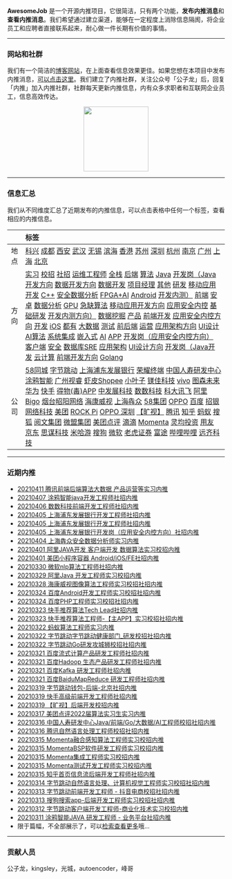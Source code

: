 
 

**AwesomeJob** 是一个开源内推项目，它很简洁，只有两个功能，**发布内推消息**和**查看内推消息**。我们希望通过建立渠道，能够在一定程度上消除信息隔阂，将企业员工和应聘者直接联系起来，耐心做一件长期有价值的事情。

---

### 网站和社群

我们有一个简洁的[博客网站](https://awesomejob.gitee.io/)，在上面查看信息效果更佳。如果您想在本项目中发布内推消息，[可以点击这里](https://wj.qq.com/s2/8043669/40c0)。我们建立了内推社群，关注公众号「公子龙」后，回复「内推」加入内推社群，社群每天更新内推信息，内有众多求职者和互联网企业员工，信息高效传达。

<div align=center><img src="https://img-blog.csdnimg.cn/20210306220847278.jpg?x-oss-process=type_ZmFuZ3poZW5naGVpdGk,shadow_10,text_aHR0cHM6Ly9ibG9nLmNzZG4ubmV0L0RvSmludGlhbg==,size_16,color_FFFFFF,t_70#pic_center" width="150"/></div>


--- 
### 信息汇总

我们从不同维度汇总了近期发布的内推信息，可以点击表格中任何一个标签，查看相应的内推信息。

||标签|
|:---:|:---|
|地点|[科兴](https://awesomejob.gitee.io/tags/科兴)  [成都](https://awesomejob.gitee.io/tags/成都)  [西安](https://awesomejob.gitee.io/tags/西安)  [武汉](https://awesomejob.gitee.io/tags/武汉)  [无锡](https://awesomejob.gitee.io/tags/无锡)  [滨海](https://awesomejob.gitee.io/tags/滨海)  [香港](https://awesomejob.gitee.io/tags/香港)  [苏州](https://awesomejob.gitee.io/tags/苏州)  [深圳](https://awesomejob.gitee.io/tags/深圳)  [杭州](https://awesomejob.gitee.io/tags/杭州)  [南京](https://awesomejob.gitee.io/tags/南京)  [广州](https://awesomejob.gitee.io/tags/广州)  [上海](https://awesomejob.gitee.io/tags/上海)  [北京](https://awesomejob.gitee.io/tags/北京)|
|方向|[实习](https://awesomejob.gitee.io/series/实习)  [校招](https://awesomejob.gitee.io/series/校招)  [社招](https://awesomejob.gitee.io/series/社招)	[运维工程师](https://awesomejob.gitee.io/categories/运维工程师)  [全栈](https://awesomejob.gitee.io/categories/全栈)  [后端](https://awesomejob.gitee.io/categories/后端)  [算法](https://awesomejob.gitee.io/categories/算法)  [Java](https://awesomejob.gitee.io/categories/java)  [开发岗（Java开发方向](https://awesomejob.gitee.io/categories/开发岗（java开发方向)  [数据开发方向](https://awesomejob.gitee.io/categories/数据开发方向)  [数据开发](https://awesomejob.gitee.io/categories/数据开发)  [项目经理](https://awesomejob.gitee.io/categories/项目经理)  [其他](https://awesomejob.gitee.io/categories/其他)  [研发](https://awesomejob.gitee.io/categories/研发)  [移动应用开发](https://awesomejob.gitee.io/categories/移动应用开发)  [C++](https://awesomejob.gitee.io/categories/c++)  [安全数据分析](https://awesomejob.gitee.io/categories/安全数据分析)  [FPGA+AI](https://awesomejob.gitee.io/categories/fpga+ai)  [Android](https://awesomejob.gitee.io/categories/android)  [开发内测）](https://awesomejob.gitee.io/categories/开发内测）)  [前端](https://awesomejob.gitee.io/categories/前端)  [安卓](https://awesomejob.gitee.io/categories/安卓)  [数据分析](https://awesomejob.gitee.io/categories/数据分析)  [GPU](https://awesomejob.gitee.io/categories/gpu)  [急缺算法](https://awesomejob.gitee.io/categories/急缺算法)  [移动应用开发方向](https://awesomejob.gitee.io/categories/移动应用开发方向)  [应用安全内控](https://awesomejob.gitee.io/categories/应用安全内控)  [基础研发](https://awesomejob.gitee.io/categories/基础研发)  [开发内测方向）](https://awesomejob.gitee.io/categories/开发内测方向）)  [数据挖掘](https://awesomejob.gitee.io/categories/数据挖掘)  [产品](https://awesomejob.gitee.io/categories/产品)  [前端开发](https://awesomejob.gitee.io/categories/前端开发)  [应用安全内控方向](https://awesomejob.gitee.io/categories/应用安全内控方向)  [开发](https://awesomejob.gitee.io/categories/开发)  [iOS](https://awesomejob.gitee.io/categories/ios)  [都有](https://awesomejob.gitee.io/categories/都有)  [大数据](https://awesomejob.gitee.io/categories/大数据)  [测试](https://awesomejob.gitee.io/categories/测试)  [前后端](https://awesomejob.gitee.io/categories/前后端)  [运营](https://awesomejob.gitee.io/categories/运营)  [应用架构方向](https://awesomejob.gitee.io/categories/应用架构方向)  [UI设计](https://awesomejob.gitee.io/categories/ui设计)  [AI算法](https://awesomejob.gitee.io/categories/ai算法)  [系统集成](https://awesomejob.gitee.io/categories/系统集成)  [嵌入式](https://awesomejob.gitee.io/categories/嵌入式)  [AI](https://awesomejob.gitee.io/categories/ai)  [APP](https://awesomejob.gitee.io/categories/app)  [开发岗（应用安全内控方向）](https://awesomejob.gitee.io/categories/开发岗（应用安全内控方向）)  [客户端](https://awesomejob.gitee.io/categories/客户端)  [安全](https://awesomejob.gitee.io/categories/安全)  [数据库SRE](https://awesomejob.gitee.io/categories/数据库sre)  [应用架构](https://awesomejob.gitee.io/categories/应用架构)  [UI设计方向](https://awesomejob.gitee.io/categories/ui设计方向)  [开发岗（Java开发](https://awesomejob.gitee.io/categories/开发岗（java开发)  [云计算](https://awesomejob.gitee.io/categories/云计算)  [前端开发方向](https://awesomejob.gitee.io/categories/前端开发方向)  [Golang](https://awesomejob.gitee.io/categories/golang)|
|公司|[58同城](https://awesomejob.gitee.io/tags/58同城)  [字节跳动](https://awesomejob.gitee.io/tags/字节跳动)  [上海浦东发展银行](https://awesomejob.gitee.io/tags/上海浦东发展银行)  [荣耀终端](https://awesomejob.gitee.io/tags/荣耀终端)  [中国人寿研发中心](https://awesomejob.gitee.io/tags/中国人寿研发中心)  [涂鸦智能](https://awesomejob.gitee.io/tags/涂鸦智能)  [广州视睿](https://awesomejob.gitee.io/tags/广州视睿)  [虾皮Shopee](https://awesomejob.gitee.io/tags/虾皮shopee)  [小叶子](https://awesomejob.gitee.io/tags/小叶子)  [镁佳科技](https://awesomejob.gitee.io/tags/镁佳科技)  [vivo](https://awesomejob.gitee.io/tags/vivo)  [图森未来](https://awesomejob.gitee.io/tags/图森未来)  [华为](https://awesomejob.gitee.io/tags/华为)  [快手](https://awesomejob.gitee.io/tags/快手)  [得物(毒)APP](https://awesomejob.gitee.io/tags/得物(毒)app)  [中发展科技](https://awesomejob.gitee.io/tags/中发展科技)  [数数科技](https://awesomejob.gitee.io/tags/数数科技)  [科大讯飞](https://awesomejob.gitee.io/tags/科大讯飞)  [阿里](https://awesomejob.gitee.io/tags/阿里)  [Bigo](https://awesomejob.gitee.io/tags/bigo)  [烟台昭阳网络](https://awesomejob.gitee.io/tags/烟台昭阳网络)  [海康威视](https://awesomejob.gitee.io/tags/海康威视)  [上海犇众](https://awesomejob.gitee.io/tags/上海犇众)  [58集团](https://awesomejob.gitee.io/tags/58集团)  [OPPO](https://awesomejob.gitee.io/tags/oppo)  [百度](https://awesomejob.gitee.io/tags/百度)  [招银网络科技](https://awesomejob.gitee.io/tags/招银网络科技)  [美团](https://awesomejob.gitee.io/tags/美团)  [ROCK Pi](https://awesomejob.gitee.io/tags/rock-pi)  [OPPO 深圳](https://awesomejob.gitee.io/tags/oppo-深圳)  [【旷视】](https://awesomejob.gitee.io/tags/【旷视】)  [腾讯](https://awesomejob.gitee.io/tags/腾讯)  [知乎](https://awesomejob.gitee.io/tags/知乎)  [蚂蚁](https://awesomejob.gitee.io/tags/蚂蚁)  [搜狐](https://awesomejob.gitee.io/tags/搜狐)  [阅文集团](https://awesomejob.gitee.io/tags/阅文集团)  [微盟集团](https://awesomejob.gitee.io/tags/微盟集团)  [美团点评](https://awesomejob.gitee.io/tags/美团点评)  [滴滴](https://awesomejob.gitee.io/tags/滴滴)  [Momenta](https://awesomejob.gitee.io/tags/momenta)  [灵均投资](https://awesomejob.gitee.io/tags/灵均投资)  [用友](https://awesomejob.gitee.io/tags/用友)  [京东](https://awesomejob.gitee.io/tags/京东)  [思谋科技](https://awesomejob.gitee.io/tags/思谋科技)  [米哈游](https://awesomejob.gitee.io/tags/米哈游)  [搜狗](https://awesomejob.gitee.io/tags/搜狗)  [微软](https://awesomejob.gitee.io/tags/微软)  [老虎证券](https://awesomejob.gitee.io/tags/老虎证券)  [富途](https://awesomejob.gitee.io/tags/富途)  [哔哩哔哩](https://awesomejob.gitee.io/tags/哔哩哔哩)  [远齐科技](https://awesomejob.gitee.io/tags/远齐科技)|
--- 

### 近期内推 
- [20210411  腾讯前端后端算法大数据 产品运营等实习内推](https://awesomejob.gitee.io/posts/jobs/job_157)
- [20210407  涂鸦智能java开发工程师社招内推](https://awesomejob.gitee.io/posts/jobs/job_156)
- [20210406  数数科技前端开发工程师社招内推](https://awesomejob.gitee.io/posts/jobs/job_155)
- [20210405  上海浦东发展银行开发工程师社招内推](https://awesomejob.gitee.io/posts/jobs/job_154)
- [20210405  上海浦东发展银行开发工程师社招内推](https://awesomejob.gitee.io/posts/jobs/job_153)
- [20210405  上海浦东发展银行开发岗（应用安全内控方向）社招内推](https://awesomejob.gitee.io/posts/jobs/job_152)
- [20210404  上海犇众安全数据分析师实习内推](https://awesomejob.gitee.io/posts/jobs/job_151)
- [20210401  阿里JAVA开发 客户端开发 数据算法实习校招内推](https://awesomejob.gitee.io/posts/jobs/job_150)
- [20210401  美团小程序容器 Android/iOS/FE社招内推](https://awesomejob.gitee.io/posts/jobs/job_149)
- [20210330  微软nlp算法工程师社招内推](https://awesomejob.gitee.io/posts/jobs/job_148)
- [20210329  阿里Java 开发工程师实习校招内推](https://awesomejob.gitee.io/posts/jobs/job_147)
- [20210328  海康威视图像算法工程师实习校招社招内推](https://awesomejob.gitee.io/posts/jobs/job_146)
- [20210324  百度Android开发工程师实习校招社招内推](https://awesomejob.gitee.io/posts/jobs/job_145)
- [20210324  百度PHP工程师实习校招社招内推](https://awesomejob.gitee.io/posts/jobs/job_144)
- [20210323  快手推荐算法Tech Lead社招内推](https://awesomejob.gitee.io/posts/jobs/job_143)
- [20210323  快手推荐算法工程师-【主APP】实习校招社招内推](https://awesomejob.gitee.io/posts/jobs/job_142)
- [20210322  蚂蚁算法工程师实习内推](https://awesomejob.gitee.io/posts/jobs/job_141)
- [20210322  字节跳动字节跳动健康部门_研发校招社招内推](https://awesomejob.gitee.io/posts/jobs/job_140)
- [20210322  字节跳动Go研发攻城狮校招社招内推](https://awesomejob.gitee.io/posts/jobs/job_139)
- [20210321  百度流式计算产品研发工程师社招内推](https://awesomejob.gitee.io/posts/jobs/job_138)
- [20210321  百度Hadoop 生态产品研发工程师社招内推](https://awesomejob.gitee.io/posts/jobs/job_137)
- [20210321  百度Kafka 研发工程师社招内推](https://awesomejob.gitee.io/posts/jobs/job_136)
- [20210321  百度BaiduMapReduce 研发工程师社招内推](https://awesomejob.gitee.io/posts/jobs/job_135)
- [20210319  字节跳动钱包-后端-北京社招内推](https://awesomejob.gitee.io/posts/jobs/job_134)
- [20210319  快手高级前端开发工程师社招内推](https://awesomejob.gitee.io/posts/jobs/job_133)
- [20210319  【旷视】后端开发校招内推](https://awesomejob.gitee.io/posts/jobs/job_132)
- [20210317  美团点评2022届算法实习生实习内推](https://awesomejob.gitee.io/posts/jobs/job_131)
- [20210316  中国人寿研发中心Java/前端/Go/大数据/AI工程师校招社招内推](https://awesomejob.gitee.io/posts/jobs/job_130)
- [20210316  腾讯自然语言处理工程师校招社招内推](https://awesomejob.gitee.io/posts/jobs/job_129)
- [20210315  Momenta融合感知算法工程师实习校招内推](https://awesomejob.gitee.io/posts/jobs/job_128)
- [20210315  MomentaBSP软件研发工程师实习校招内推](https://awesomejob.gitee.io/posts/jobs/job_127)
- [20210315  Momenta集成工程师实习校招内推](https://awesomejob.gitee.io/posts/jobs/job_126)
- [20210315  Momenta测试开发工程师实习校招内推](https://awesomejob.gitee.io/posts/jobs/job_125)
- [20210315  知乎首页信息流后端开发工程师社招内推](https://awesomejob.gitee.io/posts/jobs/job_124)
- [20210314  字节跳动自然语言处理、计算机视觉工程师实习校招社招内推](https://awesomejob.gitee.io/posts/jobs/job_123)
- [20210313  字节跳动前端开发工程师 - 抖音电商校招社招内推](https://awesomejob.gitee.io/posts/jobs/job_122)
- [20210313  搜狗搜索app-后端开发工程师实习校招社招内推](https://awesomejob.gitee.io/posts/jobs/job_121)
- [20210312  字节跳动客户端开发工程师-商业化技术实习校招内推](https://awesomejob.gitee.io/posts/jobs/job_120)
- [20210311  涂鸦智能JAVA 研发工程师 - 业务平台社招内推](https://awesomejob.gitee.io/posts/jobs/job_119)
- 限于篇幅，不全部展示了，可以[检索查看更多](https://awesomejob.gitee.io/)哦...
--- 
### 贡献人员
公子龙，kingsley，光城，autoencoder，峰哥